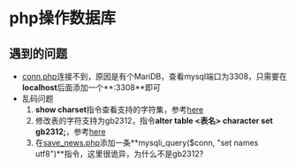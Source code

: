 # php操作数据库
## 遇到的问题
* [conn.php](./conn.php)连接不到，原因是有个MariDB，查看mysql端口为3308，只需要在**localhost**后面添加一个**:3308**即可
* 乱码问题
    1. **show charset**指令查看支持的字符集，参考[here](https://blog.csdn.net/weixin_30340353/article/details/95181110?utm_medium=distribute.pc_relevant.none-task-blog-BlogCommendFromMachineLearnPai2-1.edu_weight&depth_1-utm_source=distribute.pc_relevant.none-task-blog-BlogCommendFromMachineLearnPai2-1.edu_weight)
    2. 修改表的字符支持为gb2312，指令**alter table <表名> character set gb2312;**，参考[here](https://blog.csdn.net/springsunss/article/details/70337915)
    3. 在[save_news.php](./save_news.php)添加一条**mysqli_query($conn, "set names utf8")**指令，这里很诡异，为什么不是gb2312?